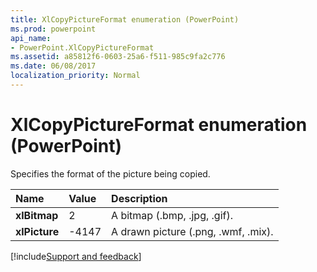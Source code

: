 ```yaml
---
title: XlCopyPictureFormat enumeration (PowerPoint)
ms.prod: powerpoint
api_name:
- PowerPoint.XlCopyPictureFormat
ms.assetid: a85812f6-0603-25a6-f511-985c9fa2c776
ms.date: 06/08/2017
localization_priority: Normal
---
```



# XlCopyPictureFormat enumeration (PowerPoint)

Specifies the format of the picture being copied.



|Name|Value|Description|
|:-----|:-----|:-----|
|**xlBitmap**|2|A bitmap (.bmp, .jpg, .gif).|
|**xlPicture**|-4147|A drawn picture (.png, .wmf, .mix).|

[!include[Support and feedback](~/includes/feedback-boilerplate.md)]